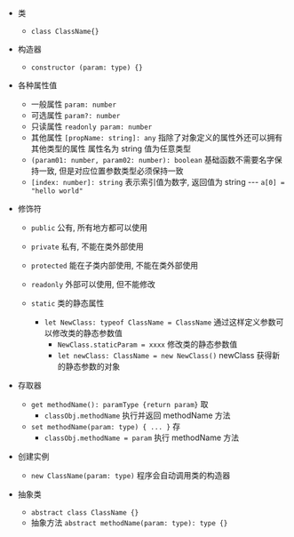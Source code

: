 * 类
    * `class ClassName{}`

* 构造器
    * `constructor (param: type) {}`


* 各种属性值
    * 一般属性 `param: number`
    * 可选属性 `param?: number`
    * 只读属性 `readonly param: number`
    * 其他属性 `[propName: string]: any` 指除了对象定义的属性外还可以拥有其他类型的属性 属性名为 string 值为任意类型
    * `(param01: number, param02: number): boolean` 基础函数不需要名字保持一致, 但是对应位置参数类型必须保持一致
    * `[index: number]: string` 表示索引值为数字, 返回值为 string --- `a[0] = "hello world"`

* 修饰符
    * `public` 公有, 所有地方都可以使用
    * `private` 私有, 不能在类外部使用
    * `protected` 能在子类内部使用, 不能在类外部使用

    * `readonly` 外部可以使用, 但不能修改

    * `static` 类的静态属性
        * `let NewClass: typeof ClassName = ClassName` 通过这样定义参数可以修改类的静态参数值
            * `NewClass.staticParam = xxxx` 修改类的静态参数值
            * `let newClass: ClassName = new NewClass()` newClass 获得新的静态参数的对象

* 存取器
    * `get methodName(): paramType {return param}`  取
        * `classObj.methodName` 执行并返回 methodName 方法
    * `set methodName(param: type) { ... }` 存
        * `classObj.methodName = param` 执行 methodName 方法

* 创建实例 
    * `new ClassName(param: type)` 程序会自动调用类的构造器

* 抽象类
    * `abstract class ClassName {}`
    * 抽象方法 `abstract methodName(param: type): type {}`